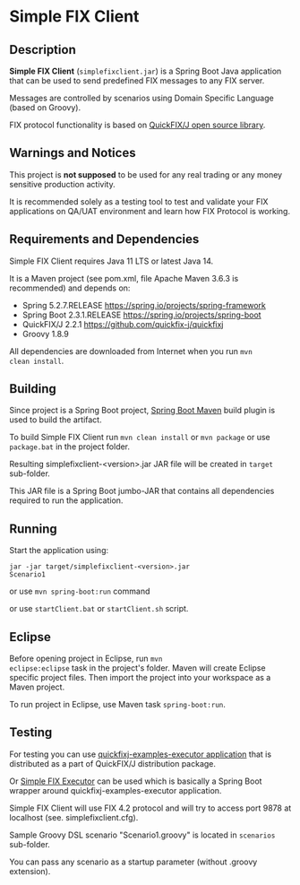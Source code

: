 # Simple FIX Client
## Description
**Simple FIX Client** (<code>simplefixclient.jar</code>) is a Spring Boot Java application that can be used to send predefined FIX messages to any FIX server. 

Messages are controlled by scenarios using Domain Specific Language (based on Groovy).

FIX protocol functionality is based on <a href="https://www.quickfixj.org/">QuickFIX/J open source library</a>.

## Warnings and Notices
This project is **not supposed** to be used for any real trading or any money sensitive production activity. 

It is recommended solely as a testing tool to test and validate your FIX applications on QA/UAT environment and learn how FIX Protocol is working.

## Requirements and Dependencies
Simple FIX Client requires Java 11 LTS or latest Java 14.

It is a Maven project (see pom.xml, file Apache Maven 3.6.3 is recommended) and depends on:
* Spring 5.2.7.RELEASE https://spring.io/projects/spring-framework
* Spring Boot 2.3.1.RELEASE https://spring.io/projects/spring-boot
* QuickFIX/J 2.2.1 https://github.com/quickfix-j/quickfixj
* Groovy 1.8.9

All dependencies are downloaded from Internet when you run <code>mvn clean install</code>.

## Building
Since project is a Spring Boot project, <a href="https://docs.spring.io/spring-boot/docs/current/reference/html/build-tool-plugins-maven-plugin.html">Spring Boot Maven</a> build plugin is used to build the artifact.

To build Simple FIX Client run <code>mvn clean install</code> or <code>mvn package</code> or use <code>package.bat</code> in the project folder.

Resulting simplefixclient-&lt;version&gt;.jar JAR file will be created in <code>target</code> sub-folder.

This JAR file is a Spring Boot jumbo-JAR that contains all dependencies required to run the application.

## Running
Start the application using:

<code>jar -jar target/simplefixclient-&lt;version&gt;.jar Scenario1</code>

or use <code>mvn spring-boot:run</code> command

or use <code>startClient.bat</code> or <code>startClient.sh</code> script.

## Eclipse
Before opening project in Eclipse, run <code>mvn eclipse:eclipse</code> task in the project's folder. Maven will create Eclipse specific project files. Then import the project into your workspace as a Maven project.

To run project in Eclipse, use Maven task <code>spring-boot:run</code>. 

## Testing
For testing you can use <a href="https://www.quickfixj.org/usermanual/2.1.0/usage/examples.html">quickfixj-examples-executor application</a> that is distributed as a part of QuickFIX/J distribution package. 

Or <a href="https://github.com/alexkachanov/simpleFIXExecutor">Simple FIX Executor</a> can be used which is basically a Spring Boot wrapper around quickfixj-examples-executor application. 

Simple FIX Client will use FIX 4.2 protocol and will try to access port 9878 at localhost (see. simplefixclient.cfg).

Sample Groovy DSL scenario "Scenario1.groovy" is located in <code>scenarios</code> sub-folder. 

You can pass any scenario as a startup parameter (without .groovy extension).
